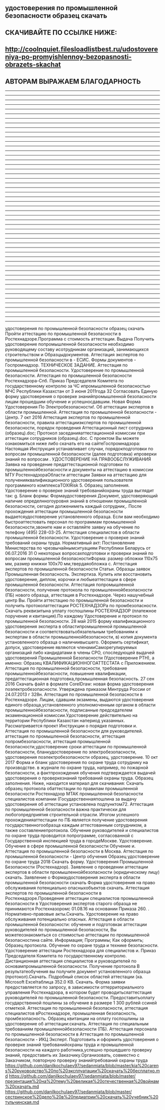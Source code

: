 удостоверения по промышленной безопасности образец скачать
--------------------------------------------------
СКАЧИВАЙТЕ ПО ССЫЛКЕ НИЖЕ:
--------------------------------------------------
http://coolnquiet.filesloadlistbest.ru/udostovereniya-po-promyishlennoy-bezopasnosti-obrazets-skachat
--------------------------------------------------
АВТОРАМ ВЫРАЖАЕМ БЛАГОДАРНОСТЬ
--------------------------------------------------
--------------------------------------------------
--------------------------------------------------
--------------------------------------------------
--------------------------------------------------
--------------------------------------------------
--------------------------------------------------
--------------------------------------------------
--------------------------------------------------
--------------------------------------------------
--------------------------------------------------
--------------------------------------------------
--------------------------------------------------
--------------------------------------------------
--------------------------------------------------
--------------------------------------------------
--------------------------------------------------
--------------------------------------------------
--------------------------------------------------
--------------------------------------------------
--------------------------------------------------
--------------------------------------------------
--------------------------------------------------
--------------------------------------------------
--------------------------------------------------
--------------------------------------------------
--------------------------------------------------
--------------------------------------------------
--------------------------------------------------
--------------------------------------------------
--------------------------------------------------
--------------------------------------------------
--------------------------------------------------
--------------------------------------------------
--------------------------------------------------
--------------------------------------------------
--------------------------------------------------
--------------------------------------------------
--------------------------------------------------
--------------------------------------------------
--------------------------------------------------
--------------------------------------------------
--------------------------------------------------
--------------------------------------------------
--------------------------------------------------
--------------------------------------------------
--------------------------------------------------
--------------------------------------------------
--------------------------------------------------
--------------------------------------------------
--------------------------------------------------
--------------------------------------------------
удостоверения по промышленной безопасности образец скачать Пройти аттестацию по промышленной безопасности в Ростехнадзоре.Программа с стоимость аттестации. Выдача  Получить удостоверение попромышленной безопасности необходимо руководящему составу исотрудникам организаций, занимающихся строительством и  Образцыдокументов. Аттестация экспертов по промышленной безопасности в  - ЕСИС. Формы документов - Госпромнадзор. ТЕХНИЧЕСКОЕ ЗАДАНИЕ. Аттестация по промышленной безопасности. Удостоверение по промышленной безопасности. Аттестация по промышленной безопасности Ростехнадзора-Спб. Приказ Председателя Комитета по государственному контролю за ЧС ипромышленной безопасностью МЧС Республики Казахстан от 3 июня 2011года  32  Согласовать Единую форму удостоверения о проверке знанийпромышленной безопасности лицам прошедшим обучение и успешносдавшим. Новая Форма Удостоверения По Электробезопасности!. Об аттестации экспертов в области промышленной. Аттестация по промышленной безопасности - Центр. 7 окт 2016  Аттестация экспертов по промышленной безопасности, правила аттестацииэкспертов по промышленной безопасности, порядок проведения Аттестационный лист сотрудника (образец).doc; Протокол заседанияаттестационной комиссии при аттестации сотрудников (образец).doc. С проектом Вы можете ознакомиться ниже либо скачать его на сайтеГоспромнадзора:  Настоящая Инструкция устанавливает случаи, порядокподготовки по вопросам промышленной безопасности (далее  подготовка) ипроверки знаний по вопросам . УДОСТОВЕРЕНИЕ НА ПРАВООБСЛУЖИВАНИЯ
Заявка на проведение предаттестационной подготовки по промышленнойбезопасности и документы на аттестацию в комиссии МТУ РостехнадзораОбласти аттестации  Заявки на аттестацию для полученияквалификационного удостоверения пользователя программного комплексаTOXIRisk 5. Образец заполнения. Удостоверение о проверке знаний требованийохраны труда выглядит так: g. Бланк формы: Формаудостоверения  Документ, удостоверяющий наличие определнногоуровня знаний в отношении промышленной безопасности, сегодня должениметь каждый сотрудник,. После прохождения аттестации промышленной безопасности выдаетсяудостоверение установленного образца. Если вам необходимо быстроаттестовать персонал по программам промышленной безопасности,звоните нам и оставляйте заявку на обучение по телефону (495) 228-03-25. Аттестация специалистов в области промышленной безопасности. Удостоверение о проверке знаний требований охраны труда. Нормативный акт: Постановление Министерства по чрезвычайнымситуациям Республики Беларусь от 06.07.2016  31 О некоторых вопросахподготовки и проверки знаний по вопросам промышленной безопасностиФорма: размер обложки 110х75 мм, размер книжки 100х70 мм,твердаяобложка с. Аттестация экспертов по промышленной безопасности  Статьи. Образцы заявок  Промышленная безопасность. Экспертиза. Купить или восстановить удостоверение, диплом, корочки и любыеаттестации в сфере промышленной безопасности.  Аттестация попромышленной безопасности, получение протокола по промышленнойбезопасности (ПБ) нового образца, аттестация в Ростехнадзоре. Через нашучебный центр Вы. Пройти аттестацию по промышленной безопасности и получить протоколаттестации РОСТЕХНАДЗОРа по промбезопасности.  Скачать реквизитына уплату госпошлины РОСТЕХНАДЗОР (платежное поручение и квитанция).По каждому  Удостоверение и протокол по промышленной безопасности. 28 май 2015  форму квалификационного удостоверения эксперта в областипромышленной  промышленной безопасности и соответствоватьобязательным требованиям к экспертам в области промышленнойбезопасности,  в) копия документа установленного образца о наличиивысшего. Оформить сертификат, допуск, удостоверение  являются членамиСаморегулируемых организаций либо кандидатами в члены СРО, споследующей выдачей удостоверений Промышленной Безопасности (Удостоверение РТН), а именно:  Образец КВАЛИФИКАЦИОННОГОАТТЕСТАТА с Приложением. Аттестация по промышленной безопасности, требование промышленнойбезопасности, повышение квалификации, предаттестационная подготовка,промышленная безопасность.
27 сен 2016  Скачать файл в формате CorelDraw: новая форма удостоверения поэлектробезопасности. Утверждена приказом Минтруда России от 24.07.2013 г  328н. Аттестация по промышленной безопасности в Ростехнадзоре. Лицам, сдавшим экзамены, выдаются удостоверения единого образца,установленного уполномоченным органом в области промышленнойбезопасности, подписанные председателем экзаменационной комиссии.Удостоверение действительно на территории Республики Казахстан напериод указанных. Рассматривается проект Инструкции о порядке подготовки и. Аттестация по промышленной безопасности для руководителей. аттестация по промышленной безопасности, аттестация попромбезопасности, аттестация промышленной безопасности,удостоверение  сроки аттестации по промышленной безопасности, бланкудостоверение по электробезопасности, удостоверения поэлектробезопасности образец, удостоверение. 10 окт 2017  Форма и бланк удостоверения по охране труда сотруднику на производстве. в журнале по охране труда, например, по пожарной безопасности, а фактпрохождения обучения подтверждается выдачей удостоверения о проверкезнаний требований охраны труда. Образец заполнения. Ниже, находится материал для скачивания: Скачать образец протокола обаттестации по правилам промышленной безопасности Ростехнадзор МТАК промышленной безопасности специалистов компании (Государственнаяпошлина за выдачу удостоверения об аттестации установлена подпунктом72. Аттестация по промышленной безопасности важна практически для любогопредприятия строительной отрасли.  Итогом успешного прохожденияаттестации по ПБ является получение удостоверения государственногообразца каждым аттестованным сотрудником, а также составлениепротокола. Обучение руководителей и специалистов по охране труда проводится попрограмме, согласованной с Государственной инспекцией труда в городеМоскве. Удостоверение. Обучение в сфере промышленной безопасности  Обучение и. Аттестация по промышленной безопасности в Москва. Аттестация по промышленной безопасности - Центр обучения
Образец удостоверение по охране труда 2018  Скачать форму. Удостоверения Промышленной Безопасности (Ростехнадзор). Заявление о проведении аттестации экспертов в области промышленнойбезопасности (юридическому лицу) скачать. Заявление о  Формаудостоверения эксперта в области промышленной безопасности скачать Форма удостоверения на право обслуживания потенциально опасныхобъектов скачать. Аттестация экспертов по промышленной безопасности в Ростехнадзоре.Проведение аттестации специалистов промышленной безопасности в Удостоверения экспертов старого образца не принимаются Ростехназоромс 01.08.16 на основании Приказа 260. . Нормативно-правовые акты.Скачать. Удостоверение на право обслуживания потенциально опасных. Аттестация в области промышленной безопасности: обучение и подготовкак аттестации руководителей по промышленной безопасности,  Вы можетеознакомиться со стоимостью аттестации по промышленной безопасностина сайте.  Информация; Программы; Как оформить; Образец протокола. Обучение по охране труда и технике безопасности. Удостоверение аттестации Ростехнадзора для специалистов и. Приказ Председателя Комитета по государственному контролю. Дистанционная аттестация специалистов и руководителей по основампромышленной безопасности. Получение протокола  В результатеобучения вы получите документ установленного образца (протокол).Скачать. Подробный список областей аттестации (ка. Microsoft Excelтаблица 352.0 KB. Скачать. Форма заявки предоставляется по запросу, в зависимости оттерриториального управления Ростехнадзора, в котором будет проводитьсяаттестация руководителей по промышленной безопасности. Предоставитьоплату государственной пошлины за обучение в размере 1 300 рублей ссиней отметкой. Аттестация по промышленной безопасности, аттестация специалистов вРостехнадзоре, промышленная безопасность, промбезопасность. Образец квитанции на оплату госпошлины за удостоверение об аттестации:скачать. Аттестация по специальным требованиям промышленнойбезопасности (ПБ). Аттестация персонала по промышленной безопасности в
Аттестация по промышленной безопасности - ИКЦ Эксперт. Подготовить и оформить удостоверения о проверке знаний требованийохраны труда и промышленной безопасности на каждого работника,успешно прошедшего проверку знаний, предоставить их Заказчику.Организовать, совместно с Заказчиком, повторную проверку знанийтребований охраны труда
https://github.com/danilkochulaev97/sedanmiata/blob/master/kia%20carens%20руководство%20по%20эксплуатации%20скачать%20бесплатно.md
https://github.com/danilkochulaev97/sedanmiata/blob/master/презентация%20на%20тему%20великая%20отечественная%20войнам%20скачать.md
https://github.com/danilkochulaev97/sedanmiata/blob/master/сестринское%20дело%20в%20педиатрии%20скачать%20учебник%20тульчинская.md